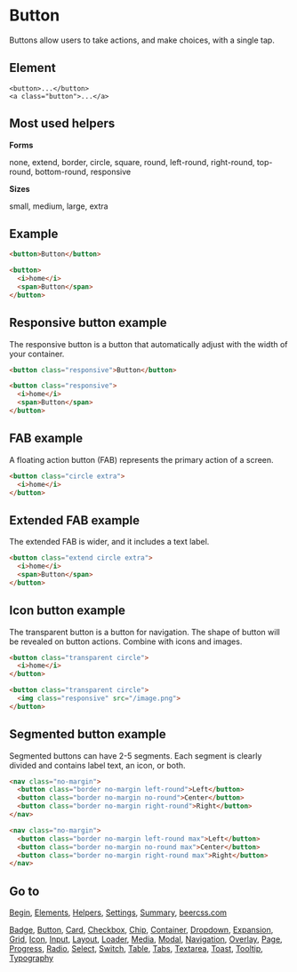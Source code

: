 # Button

Buttons allow users to take actions, and make choices, with a single tap.

## Element

```
<button>...</button>
<a class="button">...</a>
```

## Most used helpers

**Forms**

none, extend, border, circle, square, round, left-round, right-round, top-round, bottom-round, responsive

**Sizes**

small, medium, large, extra

## Example

```html
<button>Button</button>

<button>
  <i>home</i>
  <span>Button</span>
</button>
```

## Responsive button example

The responsive button is a button that automatically adjust with the width of your container.

```html
<button class="responsive">Button</button>

<button class="responsive">
  <i>home</i>
  <span>Button</span>
</button>
```

## FAB example

A floating action button (FAB) represents the primary action of a screen.

```html
<button class="circle extra">
  <i>home</i>
</button>
```

## Extended FAB example

The extended FAB is wider, and it includes a text label.

```html
<button class="extend circle extra">
  <i>home</i>
  <span>Button</span>
</button>
```

## Icon button example

The transparent button is a button for navigation. The shape of button will be revealed on button actions. Combine with icons and images.

```html
<button class="transparent circle">
  <i>home</i>
</button>

<button class="transparent circle">
  <img class="responsive" src="/image.png">
</button>
```

## Segmented button example

Segmented buttons can have 2-5 segments. Each segment is clearly divided and contains label text, an icon, or both.

```html
<nav class="no-margin">
  <button class="border no-margin left-round">Left</button>
  <button class="border no-margin no-round">Center</button>
  <button class="border no-margin right-round">Right</button>
</nav>

<nav class="no-margin">
  <button class="border no-margin left-round max">Left</button>
  <button class="border no-margin no-round max">Center</button>
  <button class="border no-margin right-round max">Right</button>
</nav>
```

## Go to

[Begin](https://github.com/beercss/beercss/blob/main/docs/INDEX.md), [Elements](https://github.com/beercss/beercss/blob/main/docs/ELEMENTS.md), [Helpers](https://github.com/beercss/beercss/blob/main/docs/HELPERS.md), [Settings](https://github.com/beercss/beercss/blob/main/docs/SETTINGS.md), [Summary](https://github.com/beercss/beercss/blob/main/docs/SUMMARY.md), [beercss.com](https://www.beercss.com)

[Badge](https://github.com/beercss/beercss/blob/main/docs/BADGE.md), [Button](https://github.com/beercss/beercss/blob/main/docs/BUTTON.md), [Card](https://github.com/beercss/beercss/blob/main/docs/CARD.md), [Checkbox](https://github.com/beercss/beercss/blob/main/docs/CHECKBOX.md), [Chip](https://github.com/beercss/beercss/blob/main/docs/CHIP.md), [Container](https://github.com/beercss/beercss/blob/main/docs/CONTAINER.md), [Dropdown](https://github.com/beercss/beercss/blob/main/docs/DROPDOWN.md), [Expansion](https://github.com/beercss/beercss/blob/main/docs/EXPANSION.md), [Grid](https://github.com/beercss/beercss/blob/main/docs/GRID.md), [Icon](https://github.com/beercss/beercss/blob/main/docs/ICON.md), [Input](https://github.com/beercss/beercss/blob/main/docs/INPUT.md), [Layout](https://github.com/beercss/beercss/blob/main/docs/LAYOUT.md), [Loader](https://github.com/beercss/beercss/blob/main/docs/LOADER.md), [Media](https://github.com/beercss/beercss/blob/main/docs/MEDIA.md), [Modal](https://github.com/beercss/beercss/blob/main/docs/MODAL.md), [Navigation](https://github.com/beercss/beercss/blob/main/docs/NAVIGATION.md), [Overlay](https://github.com/beercss/beercss/blob/main/docs/OVERLAY.md), [Page](https://github.com/beercss/beercss/blob/main/docs/PAGE.md), [Progress](https://github.com/beercss/beercss/blob/main/docs/PROGRESS.md), [Radio](https://github.com/beercss/beercss/blob/main/docs/RADIO.md), [Select](https://github.com/beercss/beercss/blob/main/docs/SELECT.md), [Switch](https://github.com/beercss/beercss/blob/main/docs/SWITCH.md), [Table](https://github.com/beercss/beercss/blob/main/docs/TABLE.md), [Tabs](https://github.com/beercss/beercss/blob/main/docs/TABS.md), [Textarea](https://github.com/beercss/beercss/blob/main/docs/TEXTAREA.md), [Toast](https://github.com/beercss/beercss/blob/main/docs/TOAST.md), [Tooltip](https://github.com/beercss/beercss/blob/main/docs/TOOLTIP.md), [Typography](https://github.com/beercss/beercss/blob/main/docs/TYPOGRAPHY.md)